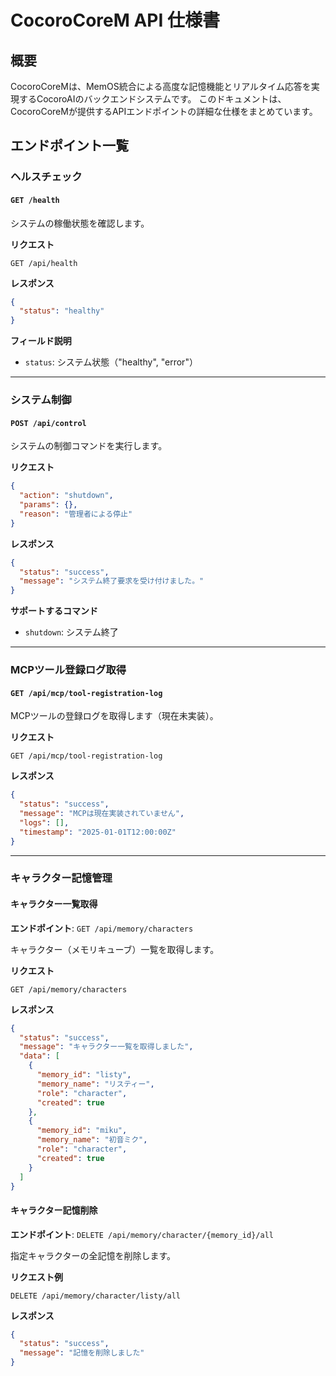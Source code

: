 # CocoroCoreM API 仕様書

## 概要

CocoroCoreMは、MemOS統合による高度な記憶機能とリアルタイム応答を実現するCocoroAIのバックエンドシステムです。
このドキュメントは、CocoroCoreMが提供するAPIエンドポイントの詳細な仕様をまとめています。

## エンドポイント一覧

### ヘルスチェック

#### `GET /health`

システムの稼働状態を確認します。

**リクエスト**
```
GET /api/health
```

**レスポンス**
```json
{
  "status": "healthy"
}
```

**フィールド説明**
- `status`: システム状態（"healthy", "error"）

---

### システム制御

#### `POST /api/control`

システムの制御コマンドを実行します。

**リクエスト**
```json
{
  "action": "shutdown",
  "params": {},
  "reason": "管理者による停止"
}
```

**レスポンス**
```json
{
  "status": "success",
  "message": "システム終了要求を受け付けました。"
}
```

**サポートするコマンド**
- `shutdown`: システム終了

---

### MCPツール登録ログ取得

#### `GET /api/mcp/tool-registration-log`

MCPツールの登録ログを取得します（現在未実装）。

**リクエスト**
```
GET /api/mcp/tool-registration-log
```

**レスポンス**
```json
{
  "status": "success",
  "message": "MCPは現在実装されていません",
  "logs": [],
  "timestamp": "2025-01-01T12:00:00Z"
}
```

---



### キャラクター記憶管理

#### キャラクター一覧取得

**エンドポイント**: `GET /api/memory/characters`

キャラクター（メモリキューブ）一覧を取得します。

**リクエスト**
```
GET /api/memory/characters
```

**レスポンス**
```json
{
  "status": "success",
  "message": "キャラクター一覧を取得しました",
  "data": [
    {
      "memory_id": "listy",
      "memory_name": "リスティー", 
      "role": "character",
      "created": true
    },
    {
      "memory_id": "miku", 
      "memory_name": "初音ミク",
      "role": "character",
      "created": true
    }
  ]
}
```

#### キャラクター記憶削除

**エンドポイント**: `DELETE /api/memory/character/{memory_id}/all`

指定キャラクターの全記憶を削除します。

**リクエスト例**
```
DELETE /api/memory/character/listy/all
```

**レスポンス**
```json
{
  "status": "success",
  "message": "記憶を削除しました"
}
```
